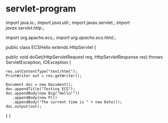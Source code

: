 # servlet-program

import java.io.*;
import java.util.*;
import javax.servlet.*;
import javax.servlet.http.*;

import org.apache.ecs.*;
import org.apache.ecs.html.*;

public class ECSHello extends HttpServlet {

  public void doGet(HttpServletRequest req, HttpServletResponse res)
                               throws ServletException, IOException {

    res.setContentType("text/html");
    PrintWriter out = res.getWriter();

    Document doc = new Document();
    doc.appendTitle("Testing ECS");
    doc.appendBody(new Big("Hello!"))
       .appendBody(new P())
       .appendBody("The current time is " + new Date());
    doc.output(out);
  }
}
